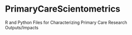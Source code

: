 # PrimaryCareScientometrics
R and Python Files for Characterizing Primary Care Research Outputs/Impacts 
